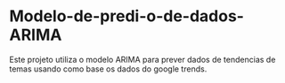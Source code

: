 # Modelo-de-predi-o-de-dados-ARIMA
Este projeto utiliza o modelo ARIMA para prever dados de tendencias de temas usando como base os dados do google trends.
